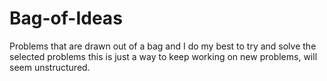 # Bag-of-Ideas
Problems that are drawn out of a bag and I do my best to try and solve the selected problems
this is just a way to keep working on new problems, will seem unstructured.
